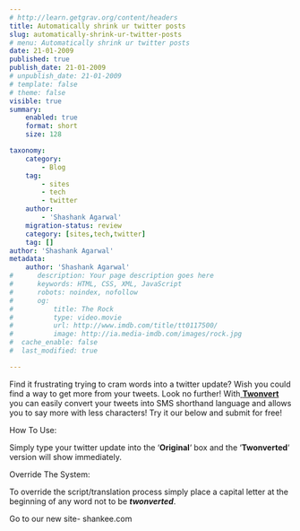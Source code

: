 ```yaml
---
# http://learn.getgrav.org/content/headers
title: Automatically shrink ur twitter posts
slug: automatically-shrink-ur-twitter-posts
# menu: Automatically shrink ur twitter posts
date: 21-01-2009
published: true
publish_date: 21-01-2009
# unpublish_date: 21-01-2009
# template: false
# theme: false
visible: true
summary:
    enabled: true
    format: short
    size: 128

taxonomy:
    category:
        - Blog
    tag:
        - sites
        - tech
        - twitter
    author:
        - 'Shashank Agarwal'
    migration-status: review
    category: [sites,tech,twitter]
    tag: []
author: 'Shashank Agarwal'
metadata:
    author: 'Shashank Agarwal'
#      description: Your page description goes here
#      keywords: HTML, CSS, XML, JavaScript
#      robots: noindex, nofollow
#      og:
#          title: The Rock
#          type: video.movie
#          url: http://www.imdb.com/title/tt0117500/
#          image: http://ia.media-imdb.com/images/rock.jpg
#  cache_enable: false
#  last_modified: true

---
```


Find it frustrating trying to cram words into a twitter update? Wish you could find a way to get more from your tweets. Look no further! With[ **Twonvert**](http://www.twonvert.com/) you can easily convert your tweets into SMS shorthand language and allows you to say more with less characters! Try it our below and submit for free!

How To Use:

Simply type your twitter update into the ‘**Original**‘ box and the ‘**Twonverted**‘ version will show immediately.

Override The System:

To override the script/translation process simply place a capital letter at the beginning of any word not to be ***twonverted***.

Go to our new site- shankee.com
